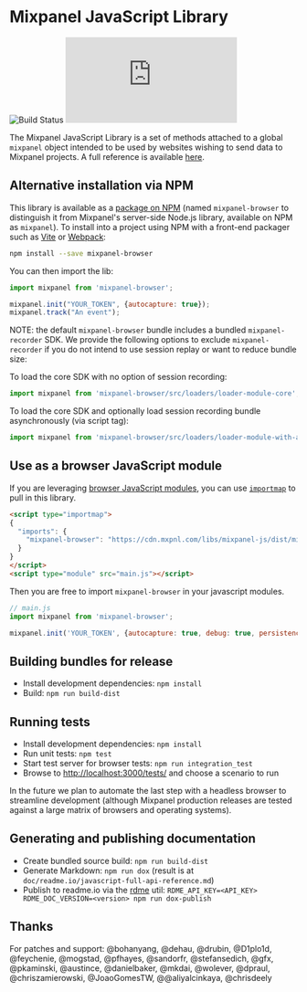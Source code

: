 
# Mixpanel JavaScript Library
![Build Status](https://github.com/mixpanel/mixpanel-js/actions/workflows/tests.yml/badge.svg)
[![](http://img.badgesize.io/https://unpkg.com/mixpanel-browser/dist/mixpanel.min.js?compression=gzip)](https://unpkg.com/mixpanel-browser/dist/mixpanel.min.js)

The Mixpanel JavaScript Library is a set of methods attached to a global `mixpanel` object
intended to be used by websites wishing to send data to Mixpanel projects. A full reference
is available [here](https://developer.mixpanel.com/docs/javascript-full-api-reference).

## Alternative installation via NPM
This library is available as a [package on NPM](https://www.npmjs.com/package/mixpanel-browser) (named `mixpanel-browser` to distinguish it from Mixpanel's server-side Node.js library, available on NPM as `mixpanel`). To install into a project using NPM with a front-end packager such as [Vite](https://vitejs.dev/) or [Webpack](https://webpack.github.io/):

```sh
npm install --save mixpanel-browser
```

You can then import the lib:

```javascript
import mixpanel from 'mixpanel-browser';

mixpanel.init("YOUR_TOKEN", {autocapture: true});
mixpanel.track("An event");
```

NOTE: the default `mixpanel-browser` bundle includes a bundled `mixpanel-recorder` SDK. We provide the following options to exclude `mixpanel-recorder` if you do not intend to use session replay or want to reduce bundle size:

To load the core SDK with no option of session recording:
```javascript
import mixpanel from 'mixpanel-browser/src/loaders/loader-module-core';
```

To load the core SDK and optionally load session recording bundle asynchronously (via script tag):
```javascript
import mixpanel from 'mixpanel-browser/src/loaders/loader-module-with-async-recorder';
```

## Use as a browser JavaScript module

If you are leveraging [browser JavaScript modules](https://developer.mozilla.org/en-US/docs/Web/JavaScript/Guide/Modules), you can use [`importmap`](https://developer.mozilla.org/en-US/docs/Web/HTML/Element/script/type/importmap) to pull in this library.

```html
<script type="importmap">
{
  "imports": {
    "mixpanel-browser": "https://cdn.mxpnl.com/libs/mixpanel-js/dist/mixpanel.module.js"
  }
}
</script>
<script type="module" src="main.js"></script>
```

Then you are free to import `mixpanel-browser` in your javascript modules.

```js
// main.js
import mixpanel from 'mixpanel-browser';

mixpanel.init('YOUR_TOKEN', {autocapture: true, debug: true, persistence: 'localStorage'});
```

## Building bundles for release
- Install development dependencies: `npm install`
- Build: `npm run build-dist`

## Running tests
- Install development dependencies: `npm install`
- Run unit tests: `npm test`
- Start test server for browser tests: `npm run integration_test`
- Browse to [http://localhost:3000/tests/](http://localhost:3000/tests/) and choose a scenario to run

In the future we plan to automate the last step with a headless browser to streamline development (although
Mixpanel production releases are tested against a large matrix of browsers and operating systems).

## Generating and publishing documentation
- Create bundled source build: `npm run build-dist`
- Generate Markdown: `npm run dox` (result is at `doc/readme.io/javascript-full-api-reference.md`)
- Publish to readme.io via the [rdme](https://www.npmjs.com/package/rdme) util: `RDME_API_KEY=<API_KEY> RDME_DOC_VERSION=<version> npm run dox-publish`

## Thanks
For patches and support: @bohanyang, @dehau, @drubin, @D1plo1d, @feychenie, @mogstad, @pfhayes, @sandorfr, @stefansedich, @gfx, @pkaminski, @austince, @danielbaker, @mkdai, @wolever, @dpraul, @chriszamierowski, @JoaoGomesTW, @@aliyalcinkaya, @chrisdeely
